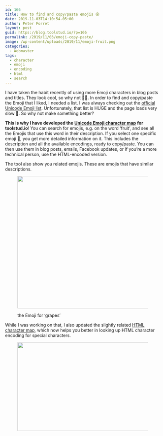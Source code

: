 ```yaml
---
id: 166
title: How to find and copy/paste emojis 😜
date: 2019-11-03T14:10:54-05:00
author: Peter Forret
layout: post
guid: https://blog.toolstud.io/?p=166
permalink: /2019/11/03/emoji-copy-paste/
image: /wp-content/uploads/2019/11/emoji-fruit.png
categories:
  - Webmaster
tags:
  - character
  - emoji
  - encoding
  - html
  - search
---
```

I have taken the habit recently of using more Emoji characters in blog posts and titles. They look cool, so why not 🤷‍♀️. In order to find and copy/paste the Emoji that I liked, I needed a list. I was always checking out the [official Unicode Emoji list](https://www.unicode.org/emoji/charts/emoji-list.html). Unfortunately, that list is HUGE and the page loads very slow 🐌. So why not make something better?

**This is why I have developed the** [**Unicode Emoji character map**](https://toolstud.io/web/emoji.php) **for toolstud.io**! You can search for emojis, e.g. on the word &#8216;fruit&#8217;, and see all the Emojis that use this word in their description. If you select one specific emoji 🎯, you get more detailed information on it. This includes the description and all the available encodings, ready to copy/paste. You can then use them in blog posts, emails, Facebook updates, or if you&#8217;re a more technical person, use the HTML-encoded version.

The tool also show you related emojis. These are emojis that have similar descriptions.<figure class="wp-block-image size-medium">

<img loading="lazy" width="500" height="430" src="https://blog.toolstud.io/wp-content/uploads/2019/11/emoji-fruit-500x430.png" alt="" class="wp-image-167" srcset="https://blog.toolstud.io/wp-content/uploads/2019/11/emoji-fruit-500x430.png 500w, https://blog.toolstud.io/wp-content/uploads/2019/11/emoji-fruit-768x661.png 768w, https://blog.toolstud.io/wp-content/uploads/2019/11/emoji-fruit-1024x881.png 1024w, https://blog.toolstud.io/wp-content/uploads/2019/11/emoji-fruit.png 1330w" sizes="(max-width: 500px) 100vw, 500px" /> <figcaption>the Emoji for &#8216;grapes&#8217;</figcaption></figure> 

While I was working on that, I also updated the slightly related [HTML character map](https://toolstud.io/web/charmap.php), which now helps you better in looking up HTML character encoding for special characters.<figure class="wp-block-image size-medium">

<img loading="lazy" width="500" height="288" src="https://blog.toolstud.io/wp-content/uploads/2019/11/html-tilde-500x288.png" alt="" class="wp-image-168" srcset="https://blog.toolstud.io/wp-content/uploads/2019/11/html-tilde-500x288.png 500w, https://blog.toolstud.io/wp-content/uploads/2019/11/html-tilde-768x442.png 768w, https://blog.toolstud.io/wp-content/uploads/2019/11/html-tilde-1024x589.png 1024w, https://blog.toolstud.io/wp-content/uploads/2019/11/html-tilde.png 1206w" sizes="(max-width: 500px) 100vw, 500px" /> </figure>